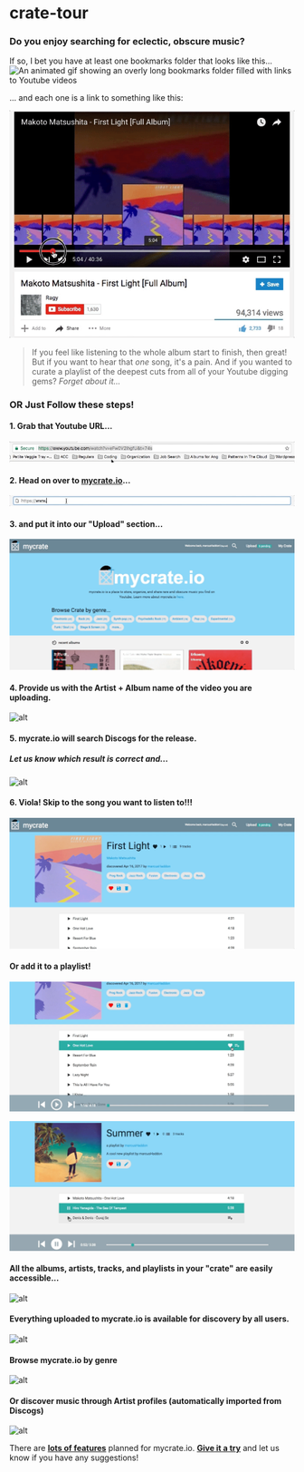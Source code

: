 # crate-tour

### Do you enjoy searching for eclectic, obscure music?
If so, I bet you have at least one bookmarks folder that looks like this...
![An animated gif showing an overly long bookmarks folder filled with links to Youtube videos](img/3.gif)

... and each one is a link to something like this:

![An animated gif showing someone searching through a Youtube video trying to find a song](img/2.gif)

>If you feel like listening to the whole album start to finish, then great! But if you want to hear that *one* song, it's a pain. And if you wanted to curate a playlist of the deepest cuts from all of your Youtube digging gems? *Forget about it...*

### OR Just Follow these steps!
#### 1. Grab that Youtube URL...

![alt](img/5.gif)

#### 2. Head on over to [mycrate.io](https://www.mycrate.io)...

![alt](img/6.gif)

#### 3. and put it into our "Upload" section...

![alt](img/7.gif)

#### 4. Provide us with the Artist + Album name of the video you are uploading.
![alt](img/8.gif)

#### 5. mycrate.io will search Discogs for the release.
##### Let us know which result is correct and...
![alt](img/9.gif)

#### 6. Viola! Skip to the song you want to listen to!!!
![alt](img/10.gif)

#### Or add it to a playlist!
![alt](img/11.gif)

![alt](img/12.gif)

#### All the albums, artists, tracks, and playlists in your "crate" are easily accessible...
![alt](img/13.gif)

#### Everything uploaded to mycrate.io is available for discovery by all users.
![alt](img/14.gif)

#### Browse mycrate.io by genre
 ![alt](img/15.gif)
 
#### Or discover music through Artist profiles (automatically imported from Discogs)
 ![alt](img/16.gif)
 
 There are **[lots of features](https://gist.github.com/marcushaddon/b14a5f9d195c08122dacd0739d9296f8)** planned for mycrate.io. **[Give it a try](https://www.mycrate.io)** and let us know if you have any suggestions!
